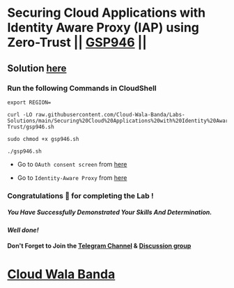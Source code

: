 # Securing Cloud Applications with Identity Aware Proxy (IAP) using Zero-Trust || [GSP946](https://www.cloudskillsboost.google/focuses/20229?parent=catalog) ||

## Solution [here](https://youtu.be/qV0fiuE7P8E)

### Run the following Commands in CloudShell

```
export REGION=
```
```
curl -LO raw.githubusercontent.com/Cloud-Wala-Banda/Labs-Solutions/main/Securing%20Cloud%20Applications%20with%20Identity%20Aware%20Proxy%20IAP%20using%20Zero-Trust/gsp946.sh

sudo chmod +x gsp946.sh

./gsp946.sh
```

* Go to `OAuth consent screen` from [here](https://console.cloud.google.com/apis/credentials/consent?)

* Go to `Identity-Aware Proxy` from [here](https://console.cloud.google.com/security/iap?)

### Congratulations 🎉 for completing the Lab !

##### *You Have Successfully Demonstrated Your Skills And Determination.*

#### *Well done!*

#### Don't Forget to Join the [Telegram Channel](https://t.me/cloudwalabanda) & [Discussion group](https://t.me/cloudwalabandachats)

# [Cloud Wala Banda](https://www.youtube.com/@cloudwalabanda)
